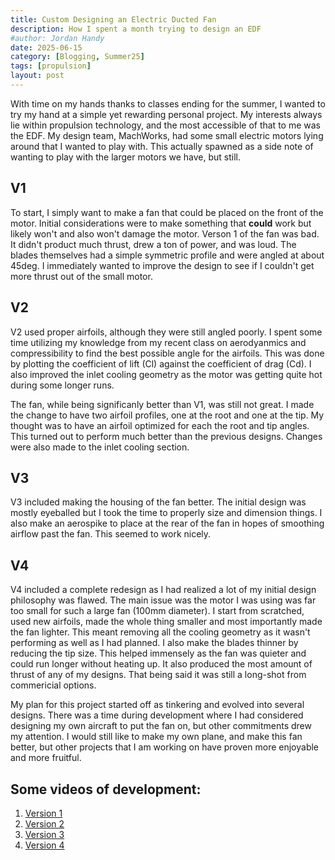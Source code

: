 ```yaml
---
title: Custom Designing an Electric Ducted Fan
description: How I spent a month trying to design an EDF
#author: Jordan Handy
date: 2025-06-15
category: [Blogging, Summer25]
tags: [propulsion]
layout: post
---
```


With time on my hands thanks to classes ending for the summer, I wanted to try my hand at a simple yet rewarding personal project. My interests always lie within propulsion technology, and the most accessible of that to me was the EDF. My design team, MachWorks, had some small electric motors lying around that I wanted to play with. This actually spawned as a side note of wanting to play with the larger motors we have, but still.

## V1
To start, I simply want to make a fan that could be placed on the front of the motor. Initial considerations were to make something that **could** work but likely won't and also won't damage the motor. Verson 1 of the fan was bad. It didn't product much thrust, drew a ton of power, and was loud. The blades themselves had a simple symmetric profile and were angled at about 45deg. I immediately wanted to improve the design to see if I couldn't get more thrust out of the small motor.

## V2
V2 used proper airfoils, although they were still angled poorly. I spent some time utilizing my knowledge from my recent class on aerodyanmics and compressibility to find the best possible angle for the airfoils. This was done by plotting the coefficient of lift (Cl) against the coefficient of drag (Cd). I also improved the inlet cooling geometry as the motor was getting quite hot during some longer runs.

The fan, while being significanly better than V1, was still not great. I made the change to have two airfoil profiles, one at the root and one at the tip. My thought was to have an airfoil optimized for each the root and tip angles. This turned out to perform much better than the previous designs. Changes were also made to the inlet cooling section.

## V3
V3 included making the housing of the fan better. The initial design was mostly eyeballed but I took the time to properly size and dimension things. I also make an aerospike to place at the rear of the fan in hopes of smoothing airflow past the fan. This seemed to work nicely. 


## V4
V4 included a complete redesign as I had realized a lot of my initial design philosophy was flawed. The main issue was the motor I was using was far too small for such a large fan (100mm diameter). I start from scratched, used new airfoils, made the whole thing smaller and most importantly made the fan lighter. This meant removing all the cooling geometry as it wasn't performing as well as I had planned. I also make the blades thinner by reducing the tip size. This helped immensely as the fan was quieter and could run longer without heating up. It also produced the most amount of thrust of any of my designs. That being said it was still a long-shot from commericial options. 

My plan for this project started off as tinkering and evolved into several designs. There was a time during development where I had considered designing my own aircraft to put the fan on, but other commitments drew my attention. I would still like to make my own plane, and make this fan better, but other projects that I am working on have proven more enjoyable and more fruitful.

## Some videos of development:
1. [Version 1](https://mwvt.org)
1. [Version 2](https://mwvt.org)
1. [Version 3](https://mwvt.org)
1. [Version 4](https://mwvt.org)

